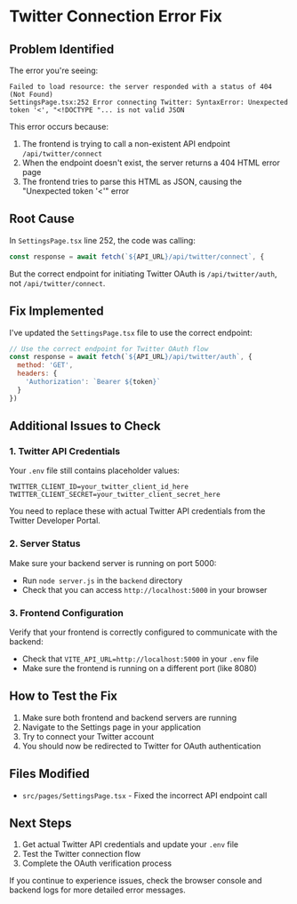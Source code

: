 # Twitter Connection Error Fix

## Problem Identified
The error you're seeing:
```
Failed to load resource: the server responded with a status of 404 (Not Found)
SettingsPage.tsx:252 Error connecting Twitter: SyntaxError: Unexpected token '<', "<!DOCTYPE "... is not valid JSON
```

This error occurs because:
1. The frontend is trying to call a non-existent API endpoint `/api/twitter/connect`
2. When the endpoint doesn't exist, the server returns a 404 HTML error page
3. The frontend tries to parse this HTML as JSON, causing the "Unexpected token '<'" error

## Root Cause
In `SettingsPage.tsx` line 252, the code was calling:
```javascript
const response = await fetch(`${API_URL}/api/twitter/connect`, {
```

But the correct endpoint for initiating Twitter OAuth is `/api/twitter/auth`, not `/api/twitter/connect`.

## Fix Implemented
I've updated the `SettingsPage.tsx` file to use the correct endpoint:

```javascript
// Use the correct endpoint for Twitter OAuth flow
const response = await fetch(`${API_URL}/api/twitter/auth`, {
  method: 'GET',
  headers: {
    'Authorization': `Bearer ${token}`
  }
})
```

## Additional Issues to Check

### 1. Twitter API Credentials
Your `.env` file still contains placeholder values:
```
TWITTER_CLIENT_ID=your_twitter_client_id_here
TWITTER_CLIENT_SECRET=your_twitter_client_secret_here
```

You need to replace these with actual Twitter API credentials from the Twitter Developer Portal.

### 2. Server Status
Make sure your backend server is running on port 5000:
- Run `node server.js` in the `backend` directory
- Check that you can access `http://localhost:5000` in your browser

### 3. Frontend Configuration
Verify that your frontend is correctly configured to communicate with the backend:
- Check that `VITE_API_URL=http://localhost:5000` in your `.env` file
- Make sure the frontend is running on a different port (like 8080)

## How to Test the Fix

1. Make sure both frontend and backend servers are running
2. Navigate to the Settings page in your application
3. Try to connect your Twitter account
4. You should now be redirected to Twitter for OAuth authentication

## Files Modified
- `src/pages/SettingsPage.tsx` - Fixed the incorrect API endpoint call

## Next Steps
1. Get actual Twitter API credentials and update your `.env` file
2. Test the Twitter connection flow
3. Complete the OAuth verification process

If you continue to experience issues, check the browser console and backend logs for more detailed error messages.